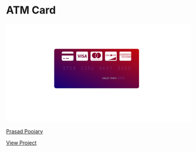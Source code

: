 # ATM Card

![Project Screenshot](https://github.com/Prasadpoojary/Frontend-Animations/blob/ATMcard/ATM%20Card%20Input/Capture.PNG?raw=true)

[Prasad Poojary](https://github.com/Prasadpoojary)

[View Project](https://prasadpoojary.github.io/Frontend-Animations/ATM%20Card%20Input/)



